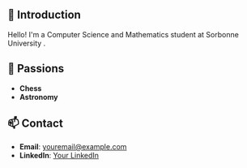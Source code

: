 ## 👋 Introduction
Hello! I'm a Computer Science and Mathematics student at Sorbonne University . 

## 🌌 Passions
- **Chess**
- **Astronomy**

## 📫 Contact
- **Email**: [youremail@example.com](mailto:youremail@example.com)
- **LinkedIn**: [Your LinkedIn](https://linkedin.com/in/your-linkedin)
